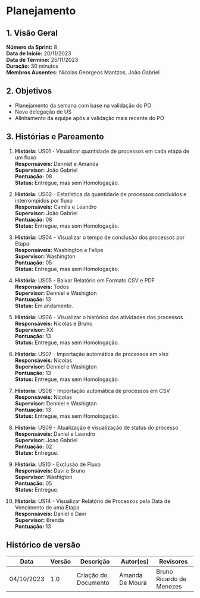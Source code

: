 # Planejamento

## 1. Visão Geral

**Número da Sprint:** 8 <br/>
**Data de Início:** 20/11/2023 <br/>
**Data de Término:** 25/11/2023 <br/>
**Duração:** 30 minutos <br/>
**Membros Ausentes:** Nícolas Georgeos Mantzos, João Gabriel <br/>

## 2. Objetivos

  * Planejamento da semana com base na validação do PO
  * Nova delegação de US
  * Alinhamento da equipe após a validação mais recente do PO

## 3. Histórias e Pareamento

1. **História:**  US01 - Visualizar quantidade de processos em cada etapa de um fluxo <br/>
**Responsáveis:** Denniel e Amanda <br/>
**Supervisor:** João Gabriel <br/>
**Pontuação:**  08 <br/>
**Status:** Entregue, mas sem Homologação. <br/>

2. **História:**  US02 - Estatística da quantidade de processos concluídos e interrompidos por fluxo <br/>
**Responsáveis:** Camila e Leandro <br/>
**Supervisor:** João Gabriel <br/>
**Pontuação:**  08 <br/>
**Status:** Entregue, mas sem Homologação. <br/>

3. **História:**  US04 - Visualizar o tempo de conclusão dos processos por Etapa <br/>
**Responsáveis:** Washington e Felipe <br/>
**Supervisor:** Washington <br/>
**Pontuação:**  05 <br/>
**Status:** Entregue, mas sem Homologação. <br/>

4. **História:** US05 - Baixar Relatório em Formato CSV e PDF <br/>
**Responsáveis:** Todos <br/>
**Supervisor:** Denniel e Washigton <br/>
**Pontuação:** 13 <br/>
**Status:** Em andamento. <br/>

5. **História:** US06 - Visualizar o histórico das atividades dos processos <br/>
**Responsáveis:** Nicolas e Bruno <br/>
**Supervisor:** XX <br/>
**Pontuação:**  13 <br/>
**Status:** Entregue, mas sem Homologação. <br/>

6. **História:** US07 - Importação automática de processos em xlsx <br/>
**Responsáveis:** Nicolas <br/>
**Supervisor:** Denniel e Washigton <br/>
**Pontuação:** 13 <br/>
**Status:** Entregue, mas sem Homologação. <br/>

7. **História:** US08 - Importação automática de processos em CSV <br/>
**Responsáveis:** Nicolas <br/>
**Supervisor:** Denniel e Washigton <br/>
**Pontuação:** 13 <br/>
**Status:** Entregue, mas sem Homologação. <br/>

8. **História:** US09 - Atualização e visualização de status do processo <br/>
**Responsáveis:** Daniel e Leandro <br/>
**Supervisor:** Joao Gabriel <br/>
**Pontuação:** 02 <br/>
**Status:** Entregue. <br/>

9. **História:** US10 - Exclusão de Fluxo <br/>
**Responsáveis:** Davi e Bruno <br/>
**Supervisor:** Washigton <br/>
**Pontuação:** 05 <br/>
**Status:** Entregue. <br/>

10. **História:** US14 - Visualizar Relatório de Processos pela Data de Vencimento de uma Etapa <br/>
**Responsáveis:** Daniel e Davi <br/>
**Supervisor:** Brenda <br/>
**Pontuação:** 13 <br/>

## Histórico de versão
| Data | Versão | Descrição | Autor(es) | Revisores |
| ---- | ---- | ---- | ---- | ---- |
| 04/10/2023 | 1.0 | Criação do Documento | Amanda De Moura | Bruno Ricardo de Menezes
